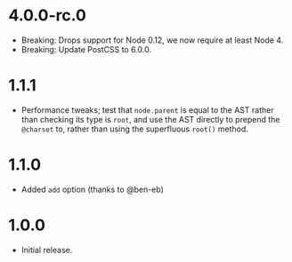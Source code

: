 # 4.0.0-rc.0

* Breaking: Drops support for Node 0.12, we now require at least Node 4.
* Breaking: Update PostCSS to 6.0.0.

# 1.1.1

* Performance tweaks; test that `node.parent` is equal to the AST rather than checking its type is `root`, and use the
  AST directly to prepend the
  `@charset` to, rather than using the superfluous `root()` method.

# 1.1.0

* Added `add` option (thanks to @ben-eb)

# 1.0.0

* Initial release.
